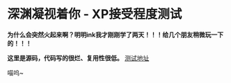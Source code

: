 # 深渊凝视着你 - XP接受程度测试

**为什么会突然火起来啊？明明ink我才刚刚学了两天！！！给几个朋友稍微玩一下的！！！**

**这里是源码，代码写的很烂、复用性很低。**
[测试地址](http://note.one.rbq.today/xp/)

喵呜~
